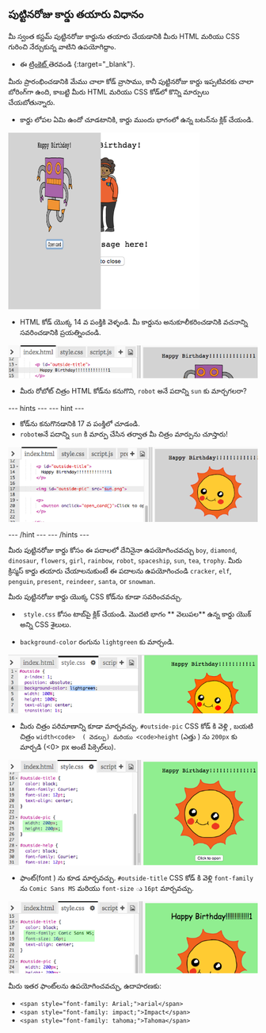 ## పుట్టినరోజు కార్డు తయారు విధానం

మీ స్వంత కస్టమ్ పుట్టినరోజు కార్డును తయారు చేయడానికి మీరు HTML మరియు CSS గురించి నేర్చుకున్న వాటిని ఉపయోగిద్దాం.

+ ఈ [ ట్రింకెట్ ](https://trinket.io/html/b33e4f4ca8) తెరవండి {:target="_blank"}.

మీరు ప్రారంభించడానికి మేము చాలా కోడ్ వ్రాసాము, కానీ పుట్టినరోజు కార్డు ఇప్పటివరకు చాలా బోరింగ్‌గా ఉంది, కాబట్టి మీరు HTML మరియు CSS కోడ్‌లో కొన్ని మార్పులు చేయబోతున్నారు.

+ కార్డు లోపల ఏమి ఉందో చూడటానికి, కార్డు ముందు భాగంలో ఉన్న బటన్‌ను క్లిక్ చేయండి.

![స్క్రీన్ షాట్](images/birthday-click.png)

+ HTML కోడ్ యొక్క 14 వ పంక్తికి వెళ్ళండి. మీ కార్డును అనుకూలీకరించడానికి వచనాన్ని సవరించడానికి ప్రయత్నించండి.

![స్క్రీన్ షాట్](images/birthday-card-html.png)

+ మీరు రోబోట్ చిత్రం HTML కోడ్‌ను కనుగొని, ` robot ` అనే పదాన్ని ` sun ` కు మార్చగలరా?

\--- hints \--- \--- hint \---

+ కోడ్‌ను కనుగొనడానికి 17 వ పంక్తిలో చూడండి.
+ ` robot `అనే పదాన్ని ` sun ` కి మార్పు చేసిన తర్వాత మీ చిత్రం మార్పును చూస్తారు!

![స్క్రీన్ షాట్](images/birthday-card-sun.png)

\--- /hint \--- \--- /hints \---

మీరు పుట్టినరోజు కార్డు కోసం ఈ పదాలలో దేనినైనా ఉపయోగించవచ్చు `boy`, `diamond`, `dinosaur`, `flowers`, `girl`, `rainbow`, `robot`, `spaceship`, `sun`, `tea`, `trophy`. మీరు క్రిస్మస్ కార్డు తయారు చేయాలనుకుంటే ఈ పదాలను ఉపయోగించండి `cracker`, `elf`, `penguin`, `present`, `reindeer`, `santa`, or `snowman`.

మీరు పుట్టినరోజు కార్డు యొక్క CSS కోడ్‌ను కూడా సవరించవచ్చు.

+ ` style.css` కోసం టాబ్‌పై క్లిక్ చేయండి. మొదటి భాగం ** వెలుపల** ఉన్న కార్డు యొక్ అన్ని CSS శైలులు.

+ `background-color` రంగును ` lightgreen ` కు మార్చండి.

![స్క్రీన్ షాట్](images/birthday-card-outside.png)

+ మీరు చిత్రం పరిమాణాన్ని కూడా మార్చవచ్చు. `#outside-pic` CSS కోడ్ కి వెళ్లి , బయటి చిత్రం `width<code> 
( వెడల్పు) మరియు <code>height` (ఎత్తు ) ను ` 200px ` కు మార్చడి (<0> px </code> అంటే పిక్సెల్‌లు).

![స్క్రీన్ షాట్](images/birthday-card-size.png)

+ ఫాంట్(font ) ‌ను కూడ మార్చవచ్చు. `#outside-title` CSS కోడ్ కి వెళ్లి `font-family` ను `Comic Sans MS` మరియు `font-size` ు `16pt` మార్చవచ్చు.

![స్క్రీన్ షాట్](images/birthday-card-font.png)

మీరు ఇతర ఫాంట్‌లను ఉపయోగించవచ్చు, ఉదాహరణకు:

+ `<span style="font-family: Arial;">arial</span>`
+ `<span style="font-family: impact;">Impact</span>`
+ `<span style="font-family: tahoma;">Tahoma</span>`